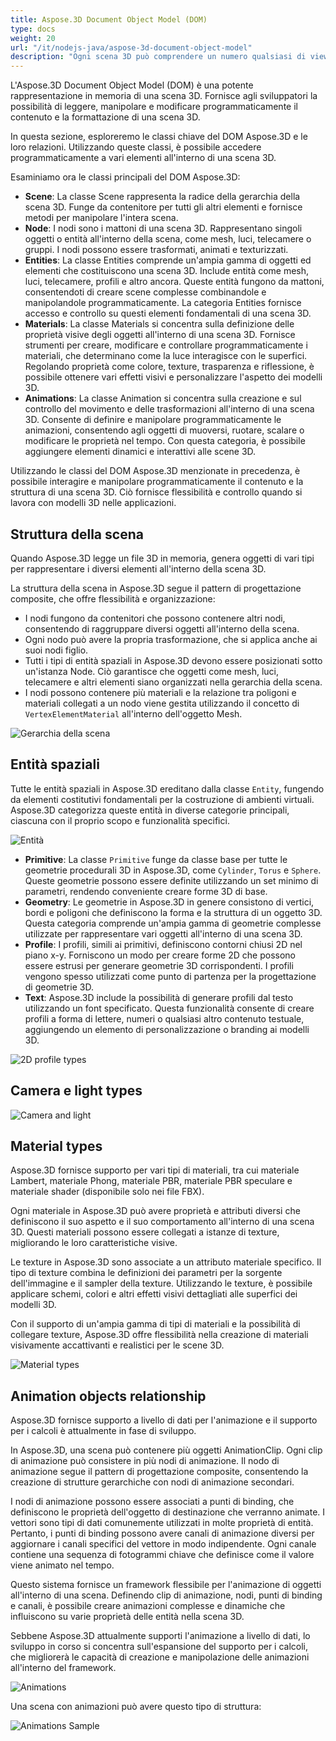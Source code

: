 ```yaml
---
title: Aspose.3D Document Object Model (DOM)
type: docs
weight: 20
url: "/it/nodejs-java/aspose-3d-document-object-model"
description: "Ogni scena 3D può comprendere un numero qualsiasi di viewport. Utilizzando Aspose.3D per l'API nodejs-java, gli sviluppatori possono catturare uno o più viewport in un singolo screenshot. Possono renderlo in un'applicazione GUI basata su nodejs-java o in un'immagine."
---
```


L'Aspose.3D Document Object Model (DOM) è una potente rappresentazione in memoria di una scena 3D. Fornisce agli sviluppatori la possibilità di leggere, manipolare e modificare programmaticamente il contenuto e la formattazione di una scena 3D.

In questa sezione, esploreremo le classi chiave del DOM Aspose.3D e le loro relazioni. Utilizzando queste classi, è possibile accedere programmaticamente a vari elementi all'interno di una scena 3D.

Esaminiamo ora le classi principali del DOM Aspose.3D:

* **Scene**: La classe Scene rappresenta la radice della gerarchia della scena 3D. Funge da contenitore per tutti gli altri elementi e fornisce metodi per manipolare l'intera scena.
* **Node**: I nodi sono i mattoni di una scena 3D. Rappresentano singoli oggetti o entità all'interno della scena, come mesh, luci, telecamere o gruppi. I nodi possono essere trasformati, animati e texturizzati.
* **Entities**: La classe Entities comprende un'ampia gamma di oggetti ed elementi che costituiscono una scena 3D. Include entità come mesh, luci, telecamere, profili e altro ancora. Queste entità fungono da mattoni, consentendoti di creare scene complesse combinandole e manipolandole programmaticamente. La categoria Entities fornisce accesso e controllo su questi elementi fondamentali di una scena 3D.
* **Materials**: La classe Materials si concentra sulla definizione delle proprietà visive degli oggetti all'interno di una scena 3D. Fornisce strumenti per creare, modificare e controllare programmaticamente i materiali, che determinano come la luce interagisce con le superfici. Regolando proprietà come colore, texture, trasparenza e riflessione, è possibile ottenere vari effetti visivi e personalizzare l'aspetto dei modelli 3D.
* **Animations**: La classe Animation si concentra sulla creazione e sul controllo del movimento e delle trasformazioni all'interno di una scena 3D. Consente di definire e manipolare programmaticamente le animazioni, consentendo agli oggetti di muoversi, ruotare, scalare o modificare le proprietà nel tempo. Con questa categoria, è possibile aggiungere elementi dinamici e interattivi alle scene 3D.

Utilizzando le classi del DOM Aspose.3D menzionate in precedenza, è possibile interagire e manipolare programmaticamente il contenuto e la struttura di una scena 3D. Ciò fornisce flessibilità e controllo quando si lavora con modelli 3D nelle applicazioni.

## Struttura della scena

Quando Aspose.3D legge un file 3D in memoria, genera oggetti di vari tipi per rappresentare i diversi elementi all'interno della scena 3D.

La struttura della scena in Aspose.3D segue il pattern di progettazione composite, che offre flessibilità e organizzazione:

* I nodi fungono da contenitori che possono contenere altri nodi, consentendo di raggruppare diversi oggetti all'interno della scena.
* Ogni nodo può avere la propria trasformazione, che si applica anche ai suoi nodi figlio.
* Tutti i tipi di entità spaziali in Aspose.3D devono essere posizionati sotto un'istanza Node. Ciò garantisce che oggetti come mesh, luci, telecamere e altri elementi siano organizzati nella gerarchia della scena.
* I nodi possono contenere più materiali e la relazione tra poligoni e materiali collegati a un nodo viene gestita utilizzando il concetto di `VertexElementMaterial` all'interno dell'oggetto Mesh.

![Gerarchia della scena](scene.png)

## Entità spaziali
Tutte le entità spaziali in Aspose.3D ereditano dalla classe `Entity`, fungendo da elementi costitutivi fondamentali per la costruzione di ambienti virtuali. Aspose.3D categorizza queste entità in diverse categorie principali, ciascuna con il proprio scopo e funzionalità specifici.

![Entità](entity.png)

* **Primitive**: La classe `Primitive` funge da classe base per tutte le geometrie procedurali 3D in Aspose.3D, come `Cylinder`, `Torus` e `Sphere`. Queste geometrie possono essere definite utilizzando un set minimo di parametri, rendendo conveniente creare forme 3D di base.
* **Geometry**: Le geometrie in Aspose.3D in genere consistono di vertici, bordi e poligoni che definiscono la forma e la struttura di un oggetto 3D. Questa categoria comprende un'ampia gamma di geometrie complesse utilizzate per rappresentare vari oggetti all'interno di una scena 3D.
* **Profile**: I profili, simili ai primitivi, definiscono contorni chiusi 2D nel piano x-y. Forniscono un modo per creare forme 2D che possono essere estrusi per generare geometrie 3D corrispondenti. I profili vengono spesso utilizzati come punto di partenza per la progettazione di geometrie 3D.
* **Text**: Aspose.3D include la possibilità di generare profili dal testo utilizzando un font specificato. Questa funzionalità consente di creare profili a forma di lettere, numeri o qualsiasi altro contenuto testuale, aggiungendo un elemento di personalizzazione o branding ai modelli 3D.

![2D profile types](profiles.png)

## Camera e light types

![Camera and light](frustums.png)

## Material types

Aspose.3D fornisce supporto per vari tipi di materiali, tra cui materiale Lambert, materiale Phong, materiale PBR, materiale PBR speculare e materiale shader (disponibile solo nei file FBX).

Ogni materiale in Aspose.3D può avere proprietà e attributi diversi che definiscono il suo aspetto e il suo comportamento all'interno di una scena 3D. Questi materiali possono essere collegati a istanze di texture, migliorando le loro caratteristiche visive.

Le texture in Aspose.3D sono associate a un attributo materiale specifico. Il tipo di texture combina le definizioni dei parametri per la sorgente dell'immagine e il sampler della texture. Utilizzando le texture, è possibile applicare schemi, colori e altri effetti visivi dettagliati alle superfici dei modelli 3D.

Con il supporto di un'ampia gamma di tipi di materiali e la possibilità di collegare texture, Aspose.3D offre flessibilità nella creazione di materiali visivamente accattivanti e realistici per le scene 3D.

![Material types](materials.png)

## Animation objects relationship
Aspose.3D fornisce supporto a livello di dati per l'animazione e il supporto per i calcoli è attualmente in fase di sviluppo.

In Aspose.3D, una scena può contenere più oggetti AnimationClip. Ogni clip di animazione può consistere in più nodi di animazione. Il nodo di animazione segue il pattern di progettazione composite, consentendo la creazione di strutture gerarchiche con nodi di animazione secondari.

I nodi di animazione possono essere associati a punti di binding, che definiscono le proprietà dell'oggetto di destinazione che verranno animate. I vettori sono tipi di dati comunemente utilizzati in molte proprietà di entità. Pertanto, i punti di binding possono avere canali di animazione diversi per aggiornare i canali specifici del vettore in modo indipendente. Ogni canale contiene una sequenza di fotogrammi chiave che definisce come il valore viene animato nel tempo.

Questo sistema fornisce un framework flessibile per l'animazione di oggetti all'interno di una scena. Definendo clip di animazione, nodi, punti di binding e canali, è possibile creare animazioni complesse e dinamiche che influiscono su varie proprietà delle entità nella scena 3D.

Sebbene Aspose.3D attualmente supporti l'animazione a livello di dati, lo sviluppo in corso si concentra sull'espansione del supporto per i calcoli, che migliorerà le capacità di creazione e manipolazione delle animazioni all'interno del framework.

![Animations](animations.png)

Una scena con animazioni può avere questo tipo di struttura:

![Animations Sample](animation_relations.png)